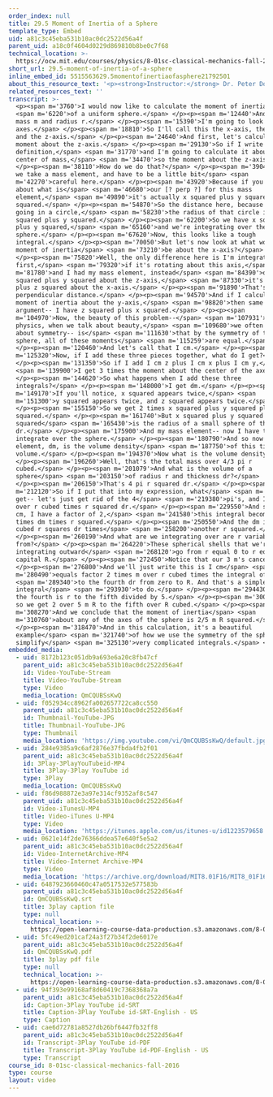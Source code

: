 ```yaml
---
order_index: null
title: 29.5 Moment of Inertia of a Sphere
template_type: Embed
uid: a81c3c45eba531b10ac0dc2522d56a4f
parent_uid: a18c0f4604d0229d869810b8be0c7f68
technical_location: >-
  https://ocw.mit.edu/courses/physics/8-01sc-classical-mechanics-fall-2016/week-10-rotational-motion/29.5-moment-of-inertia-of-a-sphere/29.5-moment-of-inertia-of-a-sphere
short_url: 29.5-moment-of-inertia-of-a-sphere
inline_embed_id: 5515563629.5momentofinertiaofasphere21792501
about_this_resource_text: '<p><strong>Instructor:</strong> Dr. Peter Dourmashkin</p>'
related_resources_text: ''
transcript: >-
  <p><span m='3760'>I would now like to calculate the moment of inertia</span>
  <span m='6220'>of a uniform sphere.</span> </p><p><span m='12440'>And it has a
  mass m and radius r.</span> </p><p><span m='15390'>I'm going to look at three
  axes.</span> </p><p><span m='18810'>So I'll call this the x-axis, the y-axis,
  and the z-axis.</span> </p><p><span m='24640'>And first, let's calculate the
  moment about the z-axis.</span> </p><p><span m='29130'>So if I write down our
  definition,</span> <span m='31770'>and I'm going to calculate it about the
  center of mass,</span> <span m='34470'>so the moment about the z-axis.</span>
  </p><p><span m='38110'>How do we do that?</span> </p><p><span m='39040'>Well,
  we take a mass element, and have to be a little bit</span> <span
  m='42270'>careful here.</span> </p><p><span m='43920'>Because if you think
  about what is</span> <span m='46680'>our [? perp ?] for this mass
  element,</span> <span m='49890'>it's actually x squared plus y squared,
  squared.</span> </p><p><span m='54870'>So the distance here, because it's
  going in a circle,</span> <span m='58230'>the radius of that circle is x
  squared plus y squared.</span> </p><p><span m='62200'>So we have x squared
  plus y squared,</span> <span m='65160'>and we're integrating over the
  sphere.</span> </p><p><span m='67620'>Now, this looks like a tough
  integral.</span> </p><p><span m='70050'>But let's now look at what would the
  moment of inertia</span> <span m='73210'>be about the x-axis?</span>
  </p><p><span m='75820'>Well, the only difference here is I'm integrating now,
  first,</span> <span m='79320'>if it's rotating about this axis,</span> <span
  m='81780'>and I had my mass element, instead</span> <span m='84390'>of x
  squared plus y squared about the z-axis,</span> <span m='87330'>it's y squared
  plus z squared about the x-axis.</span> </p><p><span m='91890'>That's the
  perpendicular distance.</span> </p><p><span m='94570'>And if I calculate the
  moment of inertia about the y-axis,</span> <span m='98820'>then same
  argument-- I have z squared plus x squared.</span> </p><p><span
  m='104970'>Now, the beauty of this problem--</span> <span m='107931'>and in
  physics, when we talk about beauty,</span> <span m='109680'>we often talk
  about symmetry-- is</span> <span m='111630'>that by the symmetry of the
  sphere, all of these moments</span> <span m='115259'>are equal.</span>
  </p><p><span m='120460'>And let's call that I cm.</span> </p><p><span
  m='125320'>Now, if I add these three pieces together, what do I get?</span>
  </p><p><span m='131350'>So if I add I cm z plus I cm x plus I cm y,</span>
  <span m='139900'>I get 3 times the moment about the center of the axes.</span>
  </p><p><span m='144620'>So what happens when I add these three
  integrals?</span> </p><p><span m='148000'>I get dm.</span> </p><p><span
  m='149170'>If you'll notice, x squared appears twice,</span> <span
  m='151300'>y squared appears twice, and z squared appears twice.</span>
  </p><p><span m='155150'>So we get 2 times x squared plus y squared plus z
  squared.</span> </p><p><span m='161740'>But x squared plus y squared plus z
  squared</span> <span m='165430'>is the radius of a small sphere of thickness
  dr.</span> </p><p><span m='175900'>And my mass element-- now I have to
  integrate over the sphere.</span> </p><p><span m='180790'>And so now our mass
  element, dm, is the volume density</span> <span m='187750'>of this times the
  volume.</span> </p><p><span m='194370'>Now what is the volume density?</span>
  </p><p><span m='196260'>Well, that's the total mass over 4/3 pi r
  cubed.</span> </p><p><span m='201079'>And what is the volume of a
  sphere</span> <span m='203150'>of radius r and thickness dr?</span>
  </p><p><span m='206150'>That's 4 pi r squared dr.</span> </p><p><span
  m='212120'>So if I put that into my expression, what</span> <span m='217220'>I
  get-- let's just get rid of the 4</span> <span m='219380'>pi's, and I get 3m
  over r cubed times r squared dr.</span> </p><p><span m='229550'>And so our 3 I
  cm, I have a factor of 2,</span> <span m='241580'>this integral becomes 2
  times dm times r squared.</span> </p><p><span m='250550'>And the dm is 3m r
  cubed r squares dr times</span> <span m='258200'>another r squared.</span>
  </p><p><span m='260190'>And what are we integrating over are r variable
  from?</span> </p><p><span m='264220'>These spherical shells that we're
  integrating outward</span> <span m='268120'>go from r equal 0 to r equal
  capital R.</span> </p><p><span m='272450'>Notice that our 3 m's cancel.</span>
  </p><p><span m='276800'>And we'll just write this is I cm</span> <span
  m='280490'>equals factor 2 times m over r cubed times the integral of r</span>
  <span m='289340'>to the fourth dr from zero to R. And that's a simple
  integral</span> <span m='293930'>to do.</span> </p><p><span m='294430'>r to
  the fourth is r to the fifth divided by 5.</span> </p><p><span m='300840'>And
  so we get 2 over 5 m R to the fifth over R cubed.</span> </p><p><span
  m='308270'>And we conclude that the moment of inertia</span> <span
  m='310760'>about any of the axes of the sphere is 2/5 m R squared.</span>
  </p><p><span m='318470'>And in this calculation, it's a beautiful
  example</span> <span m='321740'>of how we use the symmetry of the sphere to
  simplify</span> <span m='325130'>very complicated integrals.</span> </p>
embedded_media:
  - uid: 8172b123c051db9a693e6a20c8fb47cf
    parent_uid: a81c3c45eba531b10ac0dc2522d56a4f
    id: Video-YouTube-Stream
    title: Video-YouTube-Stream
    type: Video
    media_location: QmCQUBSsKwQ
  - uid: f052934cc8962fa002657722ca8cc550
    parent_uid: a81c3c45eba531b10ac0dc2522d56a4f
    id: Thumbnail-YouTube-JPG
    title: Thumbnail-YouTube-JPG
    type: Thumbnail
    media_location: 'https://img.youtube.com/vi/QmCQUBSsKwQ/default.jpg'
  - uid: 284e9385a9c6af2876e37fbda4fb2f01
    parent_uid: a81c3c45eba531b10ac0dc2522d56a4f
    id: 3Play-3PlayYouTubeid-MP4
    title: 3Play-3Play YouTube id
    type: 3Play
    media_location: QmCQUBSsKwQ
  - uid: f86d988872e3a97e314cf9352af8c547
    parent_uid: a81c3c45eba531b10ac0dc2522d56a4f
    id: Video-iTunesU-MP4
    title: Video-iTunes U-MP4
    type: Video
    media_location: 'https://itunes.apple.com/us/itunes-u/id1223579658'
  - uid: 0621e14f2de76366ddea57e640f5e5a2
    parent_uid: a81c3c45eba531b10ac0dc2522d56a4f
    id: Video-InternetArchive-MP4
    title: Video-Internet Archive-MP4
    type: Video
    media_location: 'https://archive.org/download/MIT8.01F16/MIT8_01F16_L29DD01_360p.mp4'
  - uid: 6487923660460c47a0517532e577583b
    parent_uid: a81c3c45eba531b10ac0dc2522d56a4f
    id: QmCQUBSsKwQ.srt
    title: 3play caption file
    type: null
    technical_location: >-
      https://open-learning-course-data-production.s3.amazonaws.com/8-01sc-classical-mechanics-fall-2016/6487923660460c47a0517532e577583b_QmCQUBSsKwQ.srt
  - uid: 5fc49ed201caf24a3f27b34f2de6017e
    parent_uid: a81c3c45eba531b10ac0dc2522d56a4f
    id: QmCQUBSsKwQ.pdf
    title: 3play pdf file
    type: null
    technical_location: >-
      https://open-learning-course-data-production.s3.amazonaws.com/8-01sc-classical-mechanics-fall-2016/5fc49ed201caf24a3f27b34f2de6017e_QmCQUBSsKwQ.pdf
  - uid: 94f393e99168af8d60419c7368368a7a
    parent_uid: a81c3c45eba531b10ac0dc2522d56a4f
    id: Caption-3Play YouTube id-SRT
    title: Caption-3Play YouTube id-SRT-English - US
    type: Caption
  - uid: cae6d72781a8527db26bf6447fb32ff8
    parent_uid: a81c3c45eba531b10ac0dc2522d56a4f
    id: Transcript-3Play YouTube id-PDF
    title: Transcript-3Play YouTube id-PDF-English - US
    type: Transcript
course_id: 8-01sc-classical-mechanics-fall-2016
type: course
layout: video
---
```

